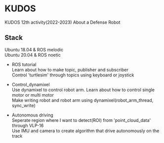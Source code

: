# KUDOS
KUDOS 12th activity(2022-2023)
About a Defense Robot

## Stack
Ubuntu 18.04 & ROS melodic<br/>
Ubuntu 20.04 & ROS noetic

- ROS tutorial<br/>
  Learn about how to make topic, publisher and subscriber<br/>
  Control 'turtlesim' through topics using keyboard or joystick

- Control_dynamixel<br/>
  Use dynamixel to control robot arm. Learn about how to control single motor or multi motor<br/>
  Make writing robot and robot arm using dynamixel(robot_arm_thread, sync_write)

- Autonomous driving<br/>
  Seperate region where I want to detect(ROI) from 'point_cloud_data' through VLP-16<br/>
  Use IMU and camera to create algorithm that drive autonomously on the track
